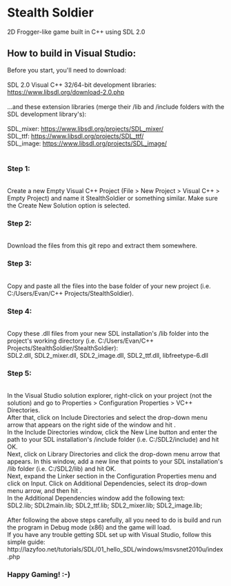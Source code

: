 # Stealth Soldier
2D Frogger-like game built in C++ using SDL 2.0

## How to build in Visual Studio:

Before you start, you'll need to download: 
<br>
<br>
SDL 2.0 Visual C++ 32/64-bit development libraries: https://www.libsdl.org/download-2.0.php
<br>
<br>
...and these extension libraries (merge their /lib and /include folders with the SDL development library's):
<br>
<br>
SDL_mixer: https://www.libsdl.org/projects/SDL_mixer/
<br>
SDL_ttf: https://www.libsdl.org/projects/SDL_ttf/
<br>
SDL_image: https://www.libsdl.org/projects/SDL_image/
<br>
<br>
<h3>Step 1:</h3>
<br>
Create a new Empty Visual C++ Project (File > New Project > Visual C++ > Empty Project) and name it StealthSoldier or something similar. Make sure the Create New Solution option is selected.
<br>
<h3>Step 2:</h3>
<br>
Download the files from this git repo and extract them somewhere.
<br>
<h3>Step 3:</h3>
<br>
Copy and paste all the files into the base folder of your new project (i.e. C:/Users/Evan/C++ Projects/StealthSoldier).
<br>
<h3>Step 4:</h3>
<br>
Copy these .dll files from your new SDL installation's /lib folder into the project's working directory (i.e. C:/Users/Evan/C++ Projects/StealthSoldier/StealthSoldier):
<br>
SDL2.dll,
SDL2_mixer.dll,
SDL2_image.dll,
SDL2_ttf.dll,
libfreetype-6.dll
<br>
<h3>Step 5:</h3>
<br>
In the Visual Studio solution explorer, right-click on your project (not the solution) and go to Properties > Configuration Properties > VC++ Directories.<br>
After that, click on Include Directories and select the drop-down menu arrow that appears on the right side of the window and hit <Edit...>.<br>
In the Include Directories window, click the New Line button and enter the path to your SDL installation's /include folder (i.e. C:/SDL2/include) and hit OK.<br>
Next, click on Library Directories and click the drop-down menu arrow that appears. In this window, add a new line that points to your SDL installation's /lib folder (i.e. C:/SDL2/lib) and hit OK.<br>
Next, expand the Linker section in the Configuration Properties menu and click on Input. Click on Additional Dependencies, select its drop-down menu arrow, and then hit <Edit...>.<br>
In the Additional Dependencies window add the following text:
<br>
SDL2.lib; 
SDL2main.lib; 
SDL2_ttf.lib; 
SDL2_mixer.lib;  
SDL2_image.lib;
<br>
<br>
After following the above steps carefully, all you need to do is build and run the program in Debug mode (x86) and the game will load.<br>
If you have any trouble getting SDL set up with Visual Studio, follow this simple guide: http://lazyfoo.net/tutorials/SDL/01_hello_SDL/windows/msvsnet2010u/index.php
<br>
<h3>Happy Gaming! :-)</h3>
